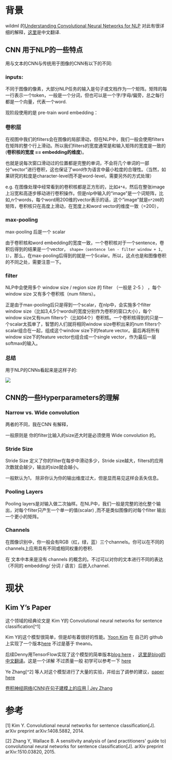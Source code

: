 # 背景

wildml 的[Understanding Convolutional Neural Networks for NLP](http://www.wildml.com/2015/11/understanding-convolutional-neural-networks-for-nlp/) 对此有很详细的解释，[这里](https://blog.csdn.net/liuyuemaicha/article/details/53728242)是中文翻译.


## CNN 用于NLP的一些特点


用与文本的CNN与传统用于图像的CNN有以下的不同:

### inputs: 

不同于图像的像素，大部分NLP任务的输入是句子或文档作为一个矩阵。矩阵的每一行表示一个token，一般是一个分词，但也可以是一个字/字母/偏旁，总之每行都是一个向量，代表一个word.
  
现阶段使用的是 pre-train word embedding：
  
### 卷积层
  
在视图中我们的filters会在图像的局部滑动，但在NLP中，我们一般会使用filters在矩阵的整个行上滑动。所以我们filters的宽度通常是和输入矩阵的宽度是一致的(**卷积核的宽度 == embedding的维度**)。

也就是说每次窗口滑动过的位置都是完整的单词，不会将几个单词的一部分“vector”进行卷积，这也保证了word作为语言中最小粒度的合理性。（当然，如果研究的粒度是character-level而不是word-level，需要另外的方式处理）

e.g.  在图像处理中经常看到的卷积核都是正方形的，比如`4*4`，然后在整张image上沿宽和高逐步移动进行卷积操作。但是nlp中输入的“image”是一个词矩阵，比如,n个words，每个word用200维的vector表示的话，这个”image”就是`n*200`的矩阵，卷积核只在高度上滑动，在宽度上和word vector的维度一致（=200），

### max-pooling

max-pooling 后是一个 scalar

由于卷积核和word embedding的宽度一致，一个卷积核对于一个sentence，卷积后得到的结果是一个vector， `shape=（sentence len - filter window + 1, 1）`，那么，在max-pooling后得到的就是一个Scalar。所以，这点也是和图像卷积的不同之处，需要注意一下。

### filter

NLP中会使用多个 window size / region size 的 filter （一般是 2-5 ） ，每个 window size 又有多个卷积核（num filters）。

正是由于max-pooling后只是得到一个scalar，在nlp中，会实施多个filter window size（比如3,4,5个words的宽度分别作为卷积的窗口大小），每个window size又有num filters个（比如64个）卷积核。一个卷积核得到的只是一个scalar太孤单了，智慧的人们就将相同window size卷积出来的num filters个scalar组合在一起，组成这个window size下的feature vector。最后再将所有window size下的feature vector也组合成一个single vector，作为最后一层softmax的输入。

### 总结
用于NLP的CNNs看起来是这样子的:

![](http://7xiuu0.com1.z0.glb.clouddn.com/18-4-10/7965563.jpg)

## CNN的一些Hyperparameters的理解 

### Narrow vs. Wide convolution

两者的不同，我在CNN 有解释，

一般原则是 你的filter比输入的size还大时是必须使用 Wide convolution 的。

### Stride Size
Stride Size  定义了你的filter在每步中滑动多少，Stride size越大，filters的应用次数就会越少，输出的size就会越小。

一般默认为1， 除非你认为你的输出维度过大，但是显而易见这样会丢失信息。

### Pooling Layers

Pooling layers是对输入做二次抽样。在NLP中，我们一般是完整的池化整个输出，对每个filter只产生一个单一的值(scalar) ,而不是类似图像的对每个filter 输出一个更小的矩阵。

### Channels

在图像识别中，你一般会有RGB（红，绿，蓝）三个channels。你可以在不同的channels上应用具有不同或相同权重的卷积.

在 文本中本来是没有 channels 的概念的。不过可以对你的文本进行不同的表达（不同的 embedding/ 分词 / 语言）后嵌入channel.


# 现状

##  Kim Y’s Paper

这个领域的经典论文是 Kim Y的  Convolutional neural networks for sentence classification[^1]


Kim Y的这个模型很简单，但是却有着很好的性能。[Yoon Kim](http://www.people.fas.harvard.edu/~yoonkim/) 在 自己的 github 上实现了一个版本[here](https://github.com/yoonkim/CNN_sentence) 不过是基于 theano。

后续Denny用TensorFlow实现了这个模型的简单版本[blog here](http://www.wildml.com/2015/12/implementing-a-cnn-for-text-classification-in-tensorflow/) ， [这里是blog的中文翻译](https://www.jianshu.com/p/ed3eac3dcb39)。这是一个详解 不过质量一般 初学可以参考一下 [here](https://blog.csdn.net/accumulate_zhang/article/details/78504637)


Ye Zhang[^2] 等人对这个模型进行了大量的实验，并给出了调参的建议，[paper here ](https://arxiv.org/abs/1510.03820)

[卷积神经网络(CNN)在句子建模上的应用 | Jey Zhang](http://www.jeyzhang.com/cnn-apply-on-modelling-sentence.html)

# 参考

[1] Kim Y. Convolutional neural networks for sentence classification[J]. arXiv preprint arXiv:1408.5882, 2014.

[2] Zhang Y, Wallace B. A sensitivity analysis of (and practitioners' guide to) convolutional neural networks for sentence classification[J]. arXiv preprint arXiv:1510.03820, 2015.




